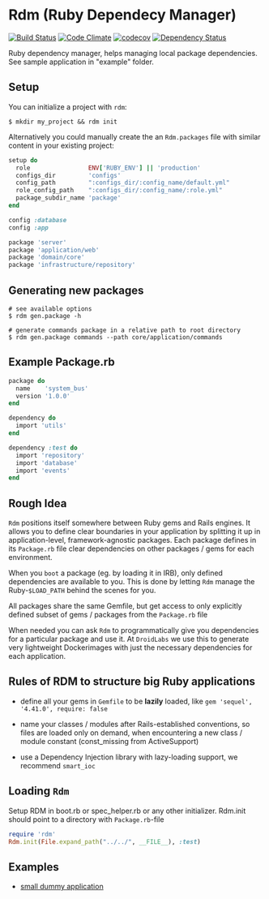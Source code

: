 # Rdm (Ruby Dependecy Manager)
[![Build Status](https://travis-ci.org/ddd-ruby/rdm.png)](https://travis-ci.org/ddd-ruby/rdm)
[![Code Climate](https://codeclimate.com/github/ddd-ruby/rdm/badges/gpa.svg)](https://codeclimate.com/github/ddd-ruby/rdm)
[![codecov](https://codecov.io/gh/ddd-ruby/rdm/branch/master/graph/badge.svg)](https://codecov.io/gh/ddd-ruby/rdm)
[![Dependency Status](https://gemnasium.com/ddd-ruby/rdm.png)](https://gemnasium.com/ddd-ruby/rdm)


Ruby dependency manager, helps managing local package dependencies.
See sample application in "example" folder.


## Setup
You can initialize a project with `rdm`:

    $ mkdir my_project && rdm init

Alternatively you could manually create the an `Rdm.packages` file with similar content in your existing project:

```ruby
setup do
  role                ENV['RUBY_ENV'] || 'production'
  configs_dir         'configs'
  config_path         ":configs_dir/:config_name/default.yml"
  role_config_path    ":configs_dir/:config_name/:role.yml"
  package_subdir_name 'package'
end

config :database
config :app

package 'server'
package 'application/web'
package 'domain/core'
package 'infrastructure/repository'
```


## Generating new packages

    # see available options
    $ rdm gen.package -h

    # generate commands package in a relative path to root directory
    $ rdm gen.package commands --path core/application/commands


## Example Package.rb

```ruby
package do
  name    'system_bus'
  version '1.0.0'
end

dependency do
  import 'utils'
end

dependency :test do
  import 'repository'
  import 'database'
  import 'events'
end
```


## Rough Idea

`Rdm` positions itself somewhere between Ruby gems and Rails engines. It allows you to define clear boundaries in your application by splitting it up in application-level, framework-agnostic packages. Each package defines in its `Package.rb` file clear dependencies on other packages / gems for each environment.

When you `boot` a package (eg. by loading it in IRB), only defined dependencies are available to you. This is done by letting `Rdm` manage the Ruby-`$LOAD_PATH` behind the scenes for you.

All packages share the same Gemfile, but get access to only explicitly defined subset of gems / packages from the `Package.rb` file

When needed you can ask `Rdm` to programmatically give you dependencies for a particular package and use it. At `DroidLabs` we use this to generate very lightweight Dockerimages with just the necessary dependencies for each application.


## Rules of RDM to structure big Ruby applications

- define all your gems in `Gemfile` to be __lazily__ loaded, like `gem 'sequel', '4.41.0', require: false`
- name your classes / modules after Rails-established conventions, so files are loaded only on demand, when encountering a new class / module constant (const_missing from ActiveSupport)

- use a Dependency Injection library with lazy-loading support, we recommend `smart_ioc`


## Loading `Rdm`

Setup RDM in boot.rb or spec_helper.rb or any other initializer. Rdm.init should point to a directory with `Package.rb`-file

```ruby
require 'rdm'
Rdm.init(File.expand_path("../../", __FILE__), :test)
```


## Examples

- [small dummy application](/example)
